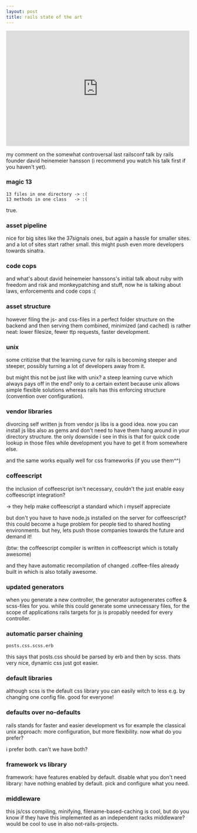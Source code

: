 ```yaml
---
layout: post
title: rails state of the art
---
```


<iframe width="500" height="314" src="http://www.youtube.com/embed/cGdCI2HhfAU?rel=0&amp;hd=1" frameborder="0" allowfullscreen></iframe>

my comment on the somewhat controversal last railsconf talk by rails founder david heinemeier hansson (i recommend you watch his talk first if you haven't yet).

### magic 13

    13 files in one directory -> :(
    13 methods in one class   -> :(

true.

### asset pipeline
nice for big sites like the 37signals ones, but again a hassle for smaller sites. and a lot of sites start rather small. this might push even more developers towards sinatra.

### code cops
and what's about david heinemeier hanssons's initial talk about ruby with freedom and risk and monkeypatching and stuff, now he is talking about laws, enforcements and code cops :(

### asset structure
however filing the js- and css-files in a perfect folder structure on the backend and then serving them combined, minimized (and cached) is rather neat: lower filesize, fewer ttp requests, faster development.

### unix
some critizise that the learning curve for rails is becoming steeper and steeper, possibly turning a lot of developers away from it.

but might this not be just like with unix? a steep learning curve which always pays off in the end? only to a certain extent because unix allows simple flexible solutions whereas rails has this enforcing structure (convention over configuration).

### vendor libraries
divorcing self written js from vendor js libs is a good idea.
now you can install js libs also as gems and don't need to have them hang around in your directory structure. the only downside i see in this is that for quick code lookup in those files while development you have to get it from somewhere else.

and the same works equally well for css frameworks (if you use them^^)

### coffeescript
the inclusion of coffeescript isn't necessary, couldn't the just enable easy coffeescript integration?

-> they help make coffeescript a standard which i myself appreciate

but don't you have to have node.js installed on the server for coffeescript? this could become a huge problem for people tied to shared hosting environments. but hey, lets push those companies towards the future and demand it!

(btw: the coffeescript compiler is written in coffeescript which is totally awesome)

and they have automatic recompilation of changed .coffee-files already built in which is also totally awesome.

### updated generators
when you generate a new controller, the generator autogenerates coffee & scss-files for you. while this could generate some unnecessary files, for the scope of applications rails targets for js is propably needed for every controller.

### automatic parser chaining

    posts.css.scss.erb

this says that posts.css should be parsed by erb and then by scss. thats very nice, dynamic css just got easier.

### default libraries
although scss is the default css library you can easily witch to less e.g. by changing one config file. good for everyone!

### defaults over no-defaults
rails stands for faster and easier development vs for example the classical unix approach: more configuration, but more flexibility. now what do you prefer?

i prefer both. can't we have both?

### framework vs library
framework: have features enabled by default. disable what you don't need
library: have nothing enabled by default. pick and configure what you need.

### middleware
this js/css compiling, minifying, filename-based-caching is cool, but do you know if they have this implemented as an independent racks middleware? would be cool to use in also not-rails-projects.


